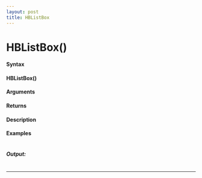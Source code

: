 ```yaml
---
layout: post
title: HBListBox
---
```


# HBListBox()


#### Syntax

#### HBListBox()

#### Arguments

#### Returns

#### Description

#### Examples

```

```

##### Output:

```

```

---